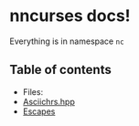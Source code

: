 # nncurses docs!
Everything is in namespace `nc` 

## Table of contents
- Files:
 - [Asciichrs.hpp](Docs/Asciichrs.md)  
 - [Escapes](Docs/Escapes.md)